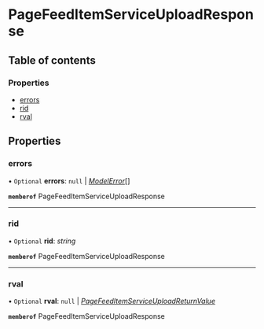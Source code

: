 # PageFeedItemServiceUploadResponse


## Table of contents

### Properties

- [errors](pagefeeditemserviceuploadresponse.md#errors)
- [rid](pagefeeditemserviceuploadresponse.md#rid)
- [rval](pagefeeditemserviceuploadresponse.md#rval)

## Properties

### errors

• `Optional` **errors**: ``null`` \| [*ModelError*](modelerror.md)[]

**`memberof`** PageFeedItemServiceUploadResponse

___

### rid

• `Optional` **rid**: *string*

**`memberof`** PageFeedItemServiceUploadResponse

___

### rval

• `Optional` **rval**: ``null`` \| [*PageFeedItemServiceUploadReturnValue*](pagefeeditemserviceuploadreturnvalue.md)

**`memberof`** PageFeedItemServiceUploadResponse
